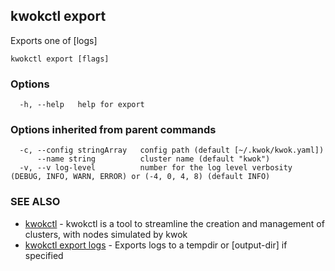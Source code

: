 ## kwokctl export

Exports one of [logs]

```
kwokctl export [flags]
```

### Options

```
  -h, --help   help for export
```

### Options inherited from parent commands

```
  -c, --config stringArray   config path (default [~/.kwok/kwok.yaml])
      --name string          cluster name (default "kwok")
  -v, --v log-level          number for the log level verbosity (DEBUG, INFO, WARN, ERROR) or (-4, 0, 4, 8) (default INFO)
```

### SEE ALSO

* [kwokctl](kwokctl.md)	 - kwokctl is a tool to streamline the creation and management of clusters, with nodes simulated by kwok
* [kwokctl export logs](kwokctl_export_logs.md)	 - Exports logs to a tempdir or [output-dir] if specified

